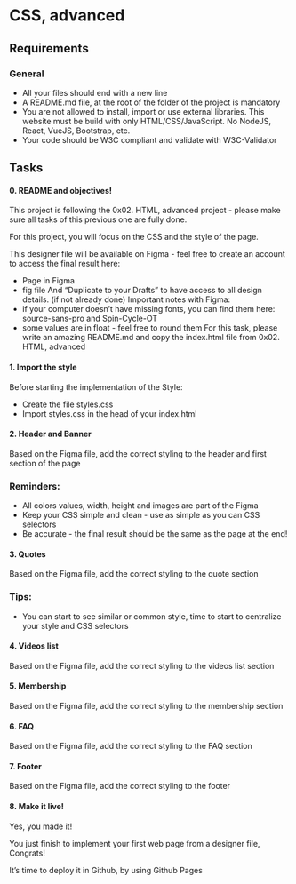 # CSS, advanced
## Requirements
### General
  + All your files should end with a new line
  + A README.md file, at the root of the folder of the project is mandatory
  + You are not allowed to install, import or use external libraries. This website must be build with only HTML/CSS/JavaScript. No NodeJS, React, VueJS, Bootstrap,     etc.
  + Your code should be W3C compliant and validate with W3C-Validator


## Tasks
#### 0. README and objectives!
This project is following the 0x02. HTML, advanced project - please make sure all tasks of this previous one are fully done.

For this project, you will focus on the CSS and the style of the page.

This designer file will be available on Figma - feel free to create an account to access the final result here:
  + Page in Figma
  + fig file
And “Duplicate to your Drafts” to have access to all design details. (if not already done)
Important notes with Figma:
  + if your computer doesn’t have missing fonts, you can find them here: source-sans-pro and Spin-Cycle-OT
  + some values are in float - feel free to round them
For this task, please write an amazing README.md and copy the index.html file from 0x02. HTML, advanced

#### 1. Import the style
Before starting the implementation of the Style:
  + Create the file styles.css
  + Import styles.css in the head of your index.html

#### 2. Header and Banner
Based on the Figma file, add the correct styling to the header and first section of the page
### Reminders:
  + All colors values, width, height and images are part of the Figma
  + Keep your CSS simple and clean - use as simple as you can CSS selectors
  + Be accurate - the final result should be the same as the page at the end!

#### 3. Quotes
Based on the Figma file, add the correct styling to the quote section
### Tips:
  + You can start to see similar or common style, time to start to centralize your style and CSS selectors

#### 4. Videos list
Based on the Figma file, add the correct styling to the videos list section

#### 5. Membership
Based on the Figma file, add the correct styling to the membership section

#### 6. FAQ
Based on the Figma file, add the correct styling to the FAQ section

#### 7. Footer
Based on the Figma file, add the correct styling to the footer

#### 8. Make it live!
Yes, you made it!

You just finish to implement your first web page from a designer file, Congrats!

It’s time to deploy it in Github, by using Github Pages
